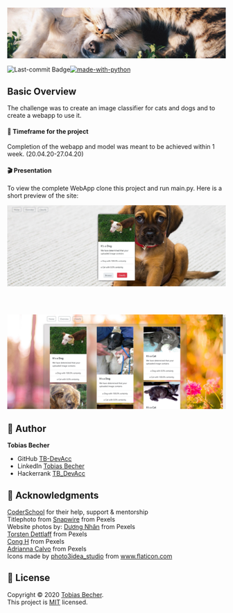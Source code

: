 <p align="center">
    <img src="static/images/cNd_banner.png" witdh="100%">
<p>

[![made-with-python](https://img.shields.io/badge/Made%20with-Python-1f425f.svg)](https://www.python.org/)
<img align="left" src="https://img.shields.io/github/last-commit/TB-DevAcc/DL-catsNdogs" alt="Last-commit Badge">

## Basic Overview

The challenge was to create an image classifier for cats and dogs and to create a webapp to use it. 

#### :date: Timeframe for the project
Completion of the webapp and model was meant to be achieved within 1 week. (20.04.20-27.04.20)

#### :clapper: Presentation

To view the complete WebApp clone this project and run main.py. Here is a short preview of the site:

<p align="center">
    <img src="static/images/preview.jpg" witdh="70%">
<p>
<br><br>
<p align="center">
    <img src="static/images/preview2.jpg" witdh="70%">
<p>

## :boy: Author

**Tobias Becher**
- GitHub [TB-DevAcc](https://github.com/TB-DevAcc/)
- LinkedIn [Tobias Becher](https://www.linkedin.com/in/tobias-becher-b34341197)
- Hackerrank [TB_DevAcc](https://www.hackerrank.com/TB_DevAcc)

## :pray: Acknowledgments

[CoderSchool](https://www.coderschool.vn/en/) for their help, support & mentorship <br>
Titlephoto from [Snapwire](https://www.pexels.com/@snapwire) from Pexels <br>
Website photos by:
[Dương Nhân](https://www.pexels.com/@d-ng-nhan-324384) from Pexels <br>
[Torsten Dettlaff](https://www.pexels.com/@tdcat) from Pexels <br>
[Cong H](https://www.pexels.com/@cong-h-613161) from Pexels <br>
[Adrianna Calvo](https://www.pexels.com/@adriannaca) from Pexels <br>
Icons made by <a href="https://www.flaticon.com/authors/photo3idea-studio" title="photo3idea_studio">photo3idea_studio</a> from <a href="https://www.flaticon.com/" title="Flaticon">www.flaticon.com</a> <br>

## 📝 License

Copyright © 2020 [Tobias Becher](https://github.com/TB-DevAcc). <br/>
This project is [MIT](https://github.com/kefranabg/readme-md-generator/blob/master/LICENSE) licensed.
